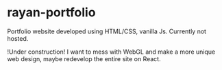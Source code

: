 # rayan-portfolio

Portfolio website developed using HTML/CSS, vanilla Js. Currently not hosted.

!Under construction! I want to mess with WebGL and make a more unique web design, maybe redevelop the entire site on React.
